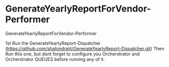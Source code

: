 # GenerateYearlyReportForVendor-Performer
GenerateYearlyReportForVendor-Performer

1st Run the GenerateYearlyReport-Dispatcher (https://github.com/shahindrajit/GenerateYearlyReport-Dispatcher.git)
Then Run this one, but dont forget to configure you Orcherstrator and Orcherstrator QUEUES before running any of it.


